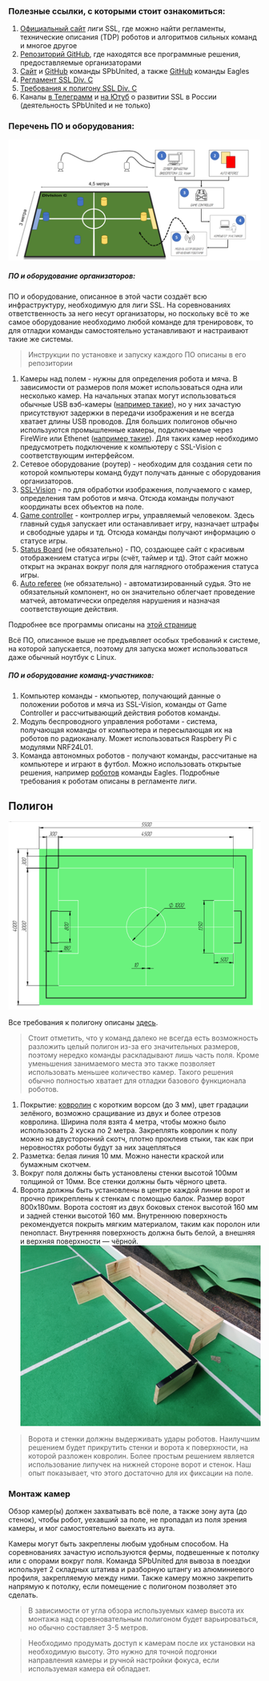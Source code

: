 ### Полезные ссылки, с которыми стоит ознакомиться:
1. [Официальный сайт](https://ssl.robocup.org/) лиги SSL, где можно найти регламенты, технические описания (TDP) роботов и алгоритмов сильных команд и многое другое
2. [Репозиторий GitHub](https://github.com/RoboCup-SSL), где находятся все программные решения, предоставляемые организаторами
3. [Сайт](https://spbunited.ru/) и [GitHub](https://github.com/SPBUnited) команды SPbUnited, а также [GitHub](https://github.com/SPBUnited-Junior) команды Eagles
4. [Регламент SSL Div. C](https://spbunited.github.io/ssl-div-c-rules/)
5. [Требования к полигону SSL Div. C](https://docs.google.com/document/d/1jFf-rv-ef6Vw0lVROEFnMGD_OXuIHW_L79-oR32_RwU/edit?usp=sharing)
6. Каналы [в Телеграмм](https://www.youtube.com/@SPbUnited.RoboCup) и [на Ютуб](https://www.youtube.com/@SPbUnited.RoboCup) о развитии SSL в России (деятельность SPbUnited и не только)

### Перечень ПО и оборудования:
![Поле](./img/polygon.png)
##### ПО и оборудование организаторов:
ПО и оборудование, описанное в этой части создаёт всю инфраструктуру, необходимую для лиги SSL. На соревнованиях ответственность за него несут организаторы, но поскольку всё то же самое оборудование необходимо любой команде для тренирововк, то для отладки команды самостоятельно устанавливают и настраивают такие же системы.
> Инструкции по установке и запуску каждого ПО описаны в его репозитории

1. Камеры над полем - нужны для определения робота и мяча. В зависимости от размеров поля может использоваться одна или несколько камер. На начальных этапах могут использоваться обычные USB вэб-камеры ([например такие](https://www.logitech.com/en-eu/shop/p/c920s-pro-hd-webcam.960-001252)), но у них зачастую присутствуют задержки в передачи изображения и не всегда хватает длины USB проводов. Для больших полигонов обычно используются промышленные камеры, подключаемые через FireWire или Ethenet ([например такие](https://www.balluff.com/en-de/focus-topics/balluff-mv)). Для таких камер необходимо предусмотреть подключение к компьютеру с SSL-Vision с соответствующим интерфейсом.
2. Сетевое оборудование (роутер) - необходим для создания сети по которой компьютеры команд будут получать данные с оборудования организаторов.
3. [SSL-Vision](https://github.com/RoboCup-SSL/ssl-vision) - по для обработки изображения, получаемого с камер, определения там роботов и мяча. Отсюда команды получают координаты всех объектов на поле.
4. [Game controller](https:github.com/RoboCup-SSL/ssl-game-controller) - контроллер игры, управляемый человеком. Здесь главный судья запускает или останавливает игру, назначает штрафы и свободные удары и тд. Отсюда команды получают информацию о статусе игры.
5. [Status Board](https://github.com/RoboCup-SSL/ssl-status-board) (не обязательно) - ПО, создающее сайт с красивым отображением статуса игры (счёт, таймер и тд). Этот сайт можно открыт на экранах вокруг поля для наглядного отображения статуса игры.
6. [Auto referee](https://spbunited.ru/software/software/software/#:~:text=%D0%BD%D0%B0%20%D1%8D%D1%82%D0%B8%20%D0%BA%D0%BE%D0%BC%D0%B0%D0%BD%D0%B4%D1%8B-,Auto%2DReferee,-%D0%94%D0%BB%D1%8F%20%D1%83%D0%B4%D0%BE%D0%B1%D1%81%D1%82%D0%B2%D0%B0%20%D1%81%D1%83%D0%B4%D0%B5%D0%B9) (не обязательно) - автоматизированный судья. Это не обязательный компонент, но он значительно облегчает проведение матчей, автоматически определяя нарушения и назначая соответствующие действия.

Подробнее все программы описаны на [этой странице](../software/programs.md)

Всё ПО, описанное выше не предъявляет особых требований к системе, на которой запускается, поэтому для запуска может использоваться даже обычный ноутбук с Linux.

##### ПО и оборудование команд-участников:
1. Компьютер команды - кмопьютер, получающий данные о положении роботов и мяча из SSL-Vision, команды от Game Controller и рассчитывающий действия роботов команды.
2. Модуль беспроводного управления роботами - система, получающая команды от компьютера и пересылающая их на роботов по радиоканалу. Может использоваться Raspbery Pi с модулями NRF24L01.
3. Команда автономных роботов - получают команды, рассчитаные на компьютере и играют в футбол. Можно использовать открытые решения, например [роботов](https://github.com/SPBUnited-Junior/Eagles_Hardware_2024) команды Eagles. Подробные требования к роботам описаны в регламенте лиги.


## Полигон

![Размеры поля](./img/poly_size.png)

Все требования к полигону описаны [здесь](https://docs.google.com/document/d/1jFf-rv-ef6Vw0lVROEFnMGD_OXuIHW_L79-oR32_RwU/edit?usp=sharing). 
>Стоит отметить, что у команд далеко не всегда есть возможность разложить целый полигон из-за его значительных размеров, поэтому нередко команды раскладывают лишь часть поля. Кроме уменьшения занимаемого места это также позволяет использовать меньшее количество камер. Такого решения обычно полностью хватает для отладки базового функционала роботов.

1. Покрытие: [ковролин](http://stroitelnye-materialy-v-sankt-peterburge.ru/product/14467-kovrovoe_pokryitie_tehnolayn_flort_ekspo_06017__2_m) с коротким ворсом (до 3 мм), цвет градации зелёного, возможно сращивание из двух и более отрезов ковролина. Ширина поля взята 4 метра, чтобы можно было использовать 2 куска по 2 метра. Закреплять ковролин к полу можно на двусторонний скотч, плотно проклеив стыки, так как при неровностях роботы будут за них зацепляться
2. Разметка: белая линия 10 мм. Можно нанести краской или бумажным скотчем.
3. Вокруг поля должны быть установлены стенки высотой 100мм толщиной от 10мм. Все стенки должны быть чёрного цвета.
4. Ворота должны быть установлены в центре каждой линии ворот и прочно прикреплены к стенкам с помощью балок. Размер ворот 800x180мм. Ворота состоят из двух боковых стенок высотой 160 мм и задней стенки высотой 160 мм. Внутреннюю поверхность рекомендуется покрыть мягким материалом, таким как поролон или пенопласт. Внутренняя поверхность должна быть белой, а внешняя и верхняя поверхности — чёрной.
![Ворота](./img/goal.jpg)
> Ворота и стенки должны выдерживать удары роботов. Наилучшим решением будет прикрутить стенки и ворота к поверхности, на которой разложен ковролин. Более простым решением является использование липучек на нижней стороне ворот и стенок. Наш опыт показывает, что этого достаточно для их фиксации на поле.

### Монтаж камер
 Обзор камер(ы) должен захватывать всё поле, а также зону аута (до стенок), чтобы робот, уехавший за поле, не пропадал из поля зрения камеры, и мог самостоятельно выехать из аута.

Камеры могут быть закреплены любым удобным способом. На соревнованиях зачастую используются фермы, подвешенные к потолку или с опорами вокруг поля. Команда SPbUnited для вывоза в поездки использует 2 складных штатива и разборную штангу из алюминиевого профиля, закрепляемую между ними. Также камеру можно закрепить напрямую к потолку, если помещение с полигоном позволяет это сделать.
> В зависимости от угла обзора используемых камер высота их монтажа над соревновательным полигоном будет варьироваться, но обычно составляет 3-5 метров.

>Необходимо продумать доступ к камерам после их установки на необходимую высоту. Это нужно для точной подгонки направления камеры и ручной настройки фокуса, если используемая камера ей обладает.